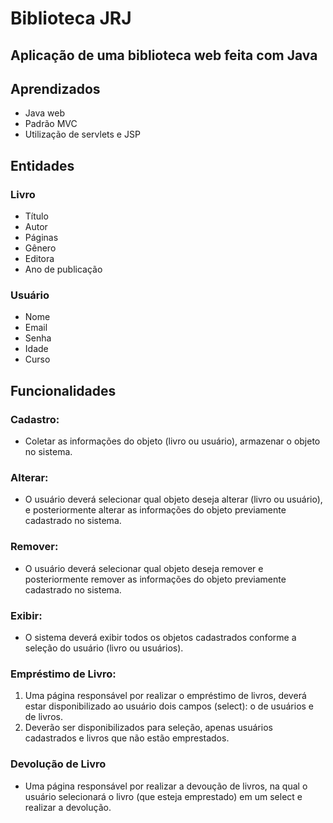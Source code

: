 # Biblioteca JRJ
## Aplicação de uma biblioteca web feita com Java

## Aprendizados
- Java web
- Padrão MVC
- Utilização de servlets e JSP

## Entidades
### Livro
- Título
- Autor
- Páginas
- Gênero
- Editora
- Ano de publicação

### Usuário
- Nome
- Email
- Senha
- Idade
- Curso

## Funcionalidades
### Cadastro:
- Coletar as informações do objeto (livro ou usuário), armazenar o objeto no sistema.

### Alterar:
- O usuário deverá selecionar qual objeto deseja alterar (livro ou usuário), e posteriormente alterar as informações do objeto previamente cadastrado no sistema.

### Remover:
- O usuário deverá selecionar qual objeto deseja remover e posteriormente remover as informações do objeto previamente cadastrado no sistema.

### Exibir:
- O sistema deverá exibir todos os objetos cadastrados conforme a seleção do usuário (livro ou usuários).

### Empréstimo de Livro:
1. Uma página responsável por realizar o empréstimo de livros, deverá estar disponibilizado ao usuário dois campos (select): o de usuários e de livros.
2. Deverão ser disponibilizados para seleção, apenas usuários cadastrados e livros que não estão emprestados.

### Devolução de Livro
- Uma página responsável por realizar a devoução de livros, na qual o usuário selecionará o livro (que esteja emprestado) em um select e realizar a devolução.
